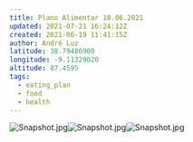 ```yaml
---
title: Plano Alimentar 18.06.2021
updated: 2021-07-21 16:24:12Z
created: 2021-06-19 11:41:15Z
author: André Luz
latitude: 38.79486900
longitude: -9.11329020
altitude: 87.4595
tags:
  - eating_plan
  - food
  - health
---
```


![Snapshot.jpg](../../_resources/Snapshot-10.jpg)![Snapshot.jpg](../../_resources/Snapshot-9.jpg)![Snapshot.jpg](../../_resources/Snapshot-11.jpg)